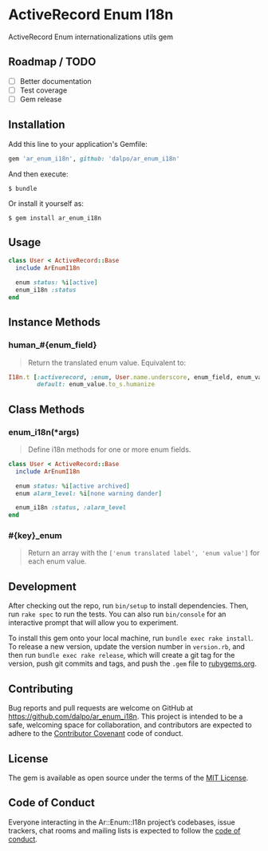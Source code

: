 # ActiveRecord Enum I18n

ActiveRecord Enum internationalizations utils gem

## Roadmap / TODO

- [ ] Better documentation
- [ ] Test coverage
- [ ] Gem release

## Installation

Add this line to your application's Gemfile:

```ruby
gem 'ar_enum_i18n', github: 'dalpo/ar_enum_i18n'
```

And then execute:

    $ bundle

Or install it yourself as:

    $ gem install ar_enum_i18n

## Usage

```ruby
class User < ActiveRecord::Base
  include ArEnumI18n

  enum status: %i[active]
  enum_i18n :status
end
```

## Instance Methods

### human_#{enum_field}

> Return the translated enum value. Equivalent to:

```ruby
I18n.t [:activerecord, :enum, User.name.underscore, enum_field, enum_value].join('.'),
        default: enum_value.to_s.humanize
```

## Class Methods

### enum_i18n(*args)

> Define i18n methods for one or more enum fields.

```ruby
class User < ActiveRecord::Base
  include ArEnumI18n

  enum status: %i[active archived]
  enum alarm_level: %i[none warning dander]

  enum_i18n :status, :alarm_level
end
```

### #{key}_enum

> Return an array with the `['enum translated label', 'enum value']` for each enum value.

## Development

After checking out the repo, run `bin/setup` to install dependencies. Then, run `rake spec` to run the tests. You can also run `bin/console` for an interactive prompt that will allow you to experiment.

To install this gem onto your local machine, run `bundle exec rake install`. To release a new version, update the version number in `version.rb`, and then run `bundle exec rake release`, which will create a git tag for the version, push git commits and tags, and push the `.gem` file to [rubygems.org](https://rubygems.org).

## Contributing

Bug reports and pull requests are welcome on GitHub at https://github.com/dalpo/ar_enum_i18n. This project is intended to be a safe, welcoming space for collaboration, and contributors are expected to adhere to the [Contributor Covenant](http://contributor-covenant.org) code of conduct.

## License

The gem is available as open source under the terms of the [MIT License](http://opensource.org/licenses/MIT).

## Code of Conduct

Everyone interacting in the Ar::Enum::I18n project’s codebases, issue trackers, chat rooms and mailing lists is expected to follow the [code of conduct](https://github.com/dalpo/ar_enum_i18n/blob/master/CODE_OF_CONDUCT.md).
